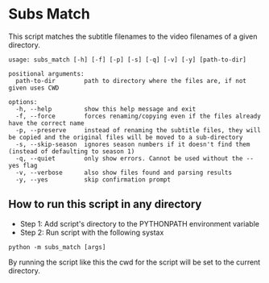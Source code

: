# Subs Match

This script matches the subtitle filenames to the video filenames of a given directory.

```
usage: subs_match [-h] [-f] [-p] [-s] [-q] [-v] [-y] [path-to-dir]

positional arguments:
  path-to-dir        path to directory where the files are, if not given uses CWD

options:
  -h, --help         show this help message and exit
  -f, --force        forces renaming/copying even if the files already have the correct name
  -p, --preserve     instead of renaming the subtitle files, they will be copied and the original files will be moved to a sub-directory
  -s, --skip-season  ignores season numbers if it doesn't find them (instead of defaulting to season 1)
  -q, --quiet        only show errors. Cannot be used without the --yes flag
  -v, --verbose      also show files found and parsing results
  -y, --yes          skip confirmation prompt
```

## How to run this script in any directory

- Step 1: Add script's directory to the PYTHONPATH environment variable
- Step 2: Run script with the following systax

```
python -m subs_match [args]
```

By running the script like this the cwd for the script will be set to the current directory.

